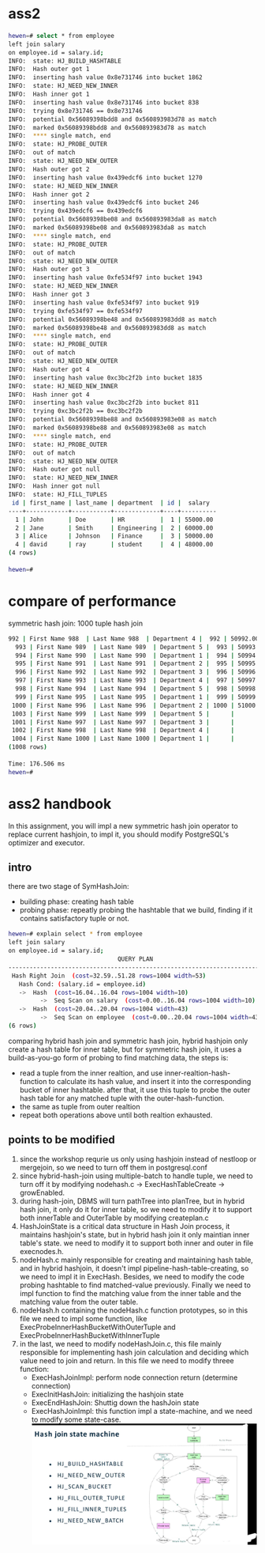 # ass2 
```bash
hewen=# select * from employee
left join salary
on employee.id = salary.id;
INFO:  state: HJ_BUILD_HASHTABLE
INFO:  Hash outer got 1
INFO:  inserting hash value 0x8e731746 into bucket 1862
INFO:  state: HJ_NEED_NEW_INNER
INFO:  Hash inner got 1
INFO:  inserting hash value 0x8e731746 into bucket 838
INFO:  trying 0x8e731746 == 0x8e731746
INFO:  potential 0x56089398bdd8 and 0x560893983d78 as match
INFO:  marked 0x56089398bdd8 and 0x560893983d78 as match
INFO:  **** single match, end
INFO:  state: HJ_PROBE_OUTER
INFO:  out of match
INFO:  state: HJ_NEED_NEW_OUTER
INFO:  Hash outer got 2
INFO:  inserting hash value 0x439edcf6 into bucket 1270
INFO:  state: HJ_NEED_NEW_INNER
INFO:  Hash inner got 2
INFO:  inserting hash value 0x439edcf6 into bucket 246
INFO:  trying 0x439edcf6 == 0x439edcf6
INFO:  potential 0x56089398be08 and 0x560893983da8 as match
INFO:  marked 0x56089398be08 and 0x560893983da8 as match
INFO:  **** single match, end
INFO:  state: HJ_PROBE_OUTER
INFO:  out of match
INFO:  state: HJ_NEED_NEW_OUTER
INFO:  Hash outer got 3
INFO:  inserting hash value 0xfe534f97 into bucket 1943
INFO:  state: HJ_NEED_NEW_INNER
INFO:  Hash inner got 3
INFO:  inserting hash value 0xfe534f97 into bucket 919
INFO:  trying 0xfe534f97 == 0xfe534f97
INFO:  potential 0x56089398be48 and 0x560893983dd8 as match
INFO:  marked 0x56089398be48 and 0x560893983dd8 as match
INFO:  **** single match, end
INFO:  state: HJ_PROBE_OUTER
INFO:  out of match
INFO:  state: HJ_NEED_NEW_OUTER
INFO:  Hash outer got 4
INFO:  inserting hash value 0xc3bc2f2b into bucket 1835
INFO:  state: HJ_NEED_NEW_INNER
INFO:  Hash inner got 4
INFO:  inserting hash value 0xc3bc2f2b into bucket 811
INFO:  trying 0xc3bc2f2b == 0xc3bc2f2b
INFO:  potential 0x56089398be88 and 0x560893983e08 as match
INFO:  marked 0x56089398be88 and 0x560893983e08 as match
INFO:  **** single match, end
INFO:  state: HJ_PROBE_OUTER
INFO:  out of match
INFO:  state: HJ_NEED_NEW_OUTER
INFO:  Hash outer got null
INFO:  state: HJ_NEED_NEW_INNER
INFO:  Hash inner got null
INFO:  state: HJ_FILL_TUPLES
 id | first_name | last_name | department  | id |  salary  
----+------------+-----------+-------------+----+----------
  1 | John       | Doe       | HR          |  1 | 55000.00
  2 | Jane       | Smith     | Engineering |  2 | 60000.00
  3 | Alice      | Johnson   | Finance     |  3 | 50000.00
  4 | david      | ray       | student     |  4 | 48000.00
(4 rows)

hewen=# 
```
# compare of performance
symmetric hash join: 1000 tuple hash join
```bash
992 | First Name 988  | Last Name 988  | Department 4 |  992 | 50992.00
  993 | First Name 989  | Last Name 989  | Department 5 |  993 | 50993.00
  994 | First Name 990  | Last Name 990  | Department 1 |  994 | 50994.00
  995 | First Name 991  | Last Name 991  | Department 2 |  995 | 50995.00
  996 | First Name 992  | Last Name 992  | Department 3 |  996 | 50996.00
  997 | First Name 993  | Last Name 993  | Department 4 |  997 | 50997.00
  998 | First Name 994  | Last Name 994  | Department 5 |  998 | 50998.00
  999 | First Name 995  | Last Name 995  | Department 1 |  999 | 50999.00
 1000 | First Name 996  | Last Name 996  | Department 2 | 1000 | 51000.00
 1003 | First Name 999  | Last Name 999  | Department 5 |      |         
 1001 | First Name 997  | Last Name 997  | Department 3 |      |         
 1002 | First Name 998  | Last Name 998  | Department 4 |      |         
 1004 | First Name 1000 | Last Name 1000 | Department 1 |      |         
(1008 rows)

Time: 176.506 ms
hewen=# 
```

# ass2 handbook

In this assignment, you will impl a new symmetric hash join operator to replace current hashjoin, to impl it, you should modify PostgreSQL's optimizer and executor.

## intro

there are two stage of SymHashJoin:
* building phase: creating hash table
* probing phase: repeatly probing the hashtable that we build, finding if it contains satisfactory tuple or not.

```bash
hewen=# explain select * from employee
left join salary
on employee.id = salary.id;
                               QUERY PLAN                                
-------------------------------------------------------------------------
 Hash Right Join  (cost=32.59..51.28 rows=1004 width=53)
   Hash Cond: (salary.id = employee.id)
   ->  Hash  (cost=16.04..16.04 rows=1004 width=10)
         ->  Seq Scan on salary  (cost=0.00..16.04 rows=1004 width=10)
   ->  Hash  (cost=20.04..20.04 rows=1004 width=43)
         ->  Seq Scan on employee  (cost=0.00..20.04 rows=1004 width=43)
(6 rows)
```

comparing hybrid hash join and symmetric hash join, hybrid hashjoin only create a hash table for inner table, but for symmetric hash join, it uses a build-as-you-go form of probing to find matching data, the steps is:
* read a tuple from the inner realtion, and use inner-realtion-hash-function to calculate its hash value, and insert it into the corresponding bucket of inner hashtable. after that, it use this tuple to probe the outer hash table for any matched tuple with the outer-hash-function.
* the same as tuple from outer realtion
* repeat both operations above until both realtion exhausted.

## points to be modified

1. since the workshop requrie us only using hashjoin instead of nestloop or mergejoin, so we need to turn off them in postgresql.conf
2. since hybrid-hash-join using multiple-batch to handle tuple, we need to turn off it by modifying nodehash.c -> ExecHashTableCreate -> growEnabled.
3. during hash-join, DBMS will turn pathTree into planTree, but in hybrid hash join, it only do it for inner table, so we need to modify it to support both innerTable and OuterTable by modifying createplan.c
4. HashJoinState is a critical data structure in Hash Join process, it maintains hashjoin's state, but in hybrid hash join it only maintian inner table's state. we need to modify it to support both inner and outer in file execnodes.h.
5. nodeHash.c mainly responsible for creating and maintaining hash table, and in hybrid hashjoin, it doesn't impl pipeline-hash-table-creating, so we need to impl it in ExecHash. Besides, we need to modify the code probing hashtable to find matched-value previously. Finally we need to impl function to find the matching value from the inner table and the matching value from the outer table.
6. nodeHash.h containing the nodeHash.c function prototypes, so in this file we need to impl some function, like ExecProbeInnerHashBucketWithOuterTuple and ExecProbeInnerHashBucketWithInnerTuple
7. in the last, we need to modify nodeHashJoin.c, this file mainly responsible for implementing hash join calculation and deciding which value need to join and return. In this file we need to modify threee function:
    * ExecHashJoinImpl: perform node connection return (determine connection)
    * ExecInitHashJoin: initializing the hashjoin state
    * ExecEndHashJoin: Shuttig down the hashJoin state
    * ExecHashJoinImpl: this function impl a state-machine, and we need to modify some state-case.
    ![Alt text](image-1.png)
